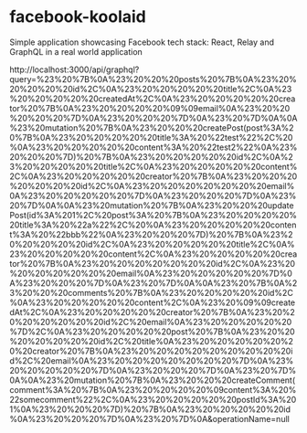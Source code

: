 # facebook-koolaid
Simple application showcasing Facebook tech stack: React, Relay and GraphQL in a real world application

http://localhost:3000/api/graphql?query=%23%20%7B%0A%23%20%20%20posts%20%7B%0A%23%20%20%20%20%20id%2C%0A%23%20%20%20%20%20title%2C%0A%23%20%20%20%20%20createdAt%2C%0A%23%20%20%20%20%20creator%20%7B%0A%23%20%20%20%20%09%09email%0A%23%20%20%20%20%20%7D%0A%23%20%20%20%7D%0A%23%20%7D%0A%0A%23%20mutation%20%7B%0A%23%20%20%20createPost(post%3A%20%7B%0A%23%20%20%20%20%20title%3A%20%22test%22%2C%20%0A%23%20%20%20%20%20content%3A%20%22test2%22%0A%23%20%20%20%7D)%20%7B%0A%23%20%20%20%20%20id%2C%0A%23%20%20%20%20%20title%2C%0A%23%20%20%20%20%20content%2C%0A%23%20%20%20%20%20creator%20%7B%0A%23%20%20%20%20%20%20%20id%2C%0A%23%20%20%20%20%20%20%20email%0A%23%20%20%20%20%20%7D%0A%23%20%20%20%7D%0A%23%20%7D%0A%0A%23%20mutation%20%7B%0A%23%20%20%20updatePost(id%3A%201%2C%20post%3A%20%7B%0A%23%20%20%20%20%20title%3A%20%22a%22%2C%20%0A%23%20%20%20%20%20content%3A%20%22bbb%22%0A%23%20%20%20%7D)%20%7B%0A%23%20%20%20%20%20id%2C%0A%23%20%20%20%20%20title%2C%0A%23%20%20%20%20%20content%2C%0A%23%20%20%20%20%20creator%20%7B%0A%23%20%20%20%20%20%20%20id%2C%0A%23%20%20%20%20%20%20%20email%0A%23%20%20%20%20%20%7D%0A%23%20%20%20%7D%0A%23%20%7D%0A%0A%23%20%7B%0A%23%20%20%20comments%20%7B%0A%23%20%20%20%20%20id%2C%0A%23%20%20%20%20%20content%2C%0A%23%20%09%09createdAt%2C%0A%23%20%20%20%20%20creator%20%7B%0A%23%20%20%20%20%20%20%20id%2C%20email%0A%23%20%20%20%20%20%7D%2C%0A%23%20%20%20%20%20post%20%7B%0A%23%20%20%20%20%20%20%20id%2C%20title%0A%23%20%20%20%20%20%20%20creator%20%7B%0A%23%20%20%20%20%20%20%20%20%20id%2C%20email%0A%23%20%20%20%20%20%20%20%7D%0A%23%20%20%20%20%20%7D%0A%23%20%20%20%7D%0A%23%20%7D%0A%0A%23%20mutation%20%7B%0A%23%20%20%20createComment(comment%3A%20%7B%0A%23%20%20%20%20%09content%3A%20%22somecomment%22%2C%0A%23%20%20%20%20%20postId%3A%201%0A%23%20%20%20%7D)%20%7B%0A%23%20%20%20%20%20id%0A%23%20%20%20%7D%0A%23%20%7D%0A&operationName=null
